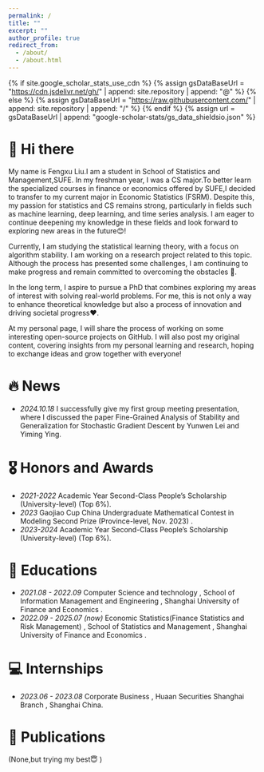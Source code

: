 ```yaml
---
permalink: /
title: ""
excerpt: ""
author_profile: true
redirect_from: 
  - /about/
  - /about.html
---
```



{% if site.google_scholar_stats_use_cdn %}
  {% assign gsDataBaseUrl = "https://cdn.jsdelivr.net/gh/" | append: site.repository | append: "@" %}
{% else %}
  {% assign gsDataBaseUrl = "https://raw.githubusercontent.com/" | append: site.repository | append: "/" %}
{% endif %}
{% assign url = gsDataBaseUrl | append: "google-scholar-stats/gs_data_shieldsio.json" %}



<span class='anchor' id='about-me'></span>

# 👋 Hi there
My name is Fengxu Liu.I am a student in School of Statistics and Management,SUFE. In my freshman year, I was a CS major.To better learn the specialized courses in finance or economics offered by SUFE,I decided to transfer to my current major in Economic Statistics (FSRM). Despite this, my passion for statistics and CS remains strong, particularly in fields such as machine learning, deep learning, and time series analysis. I am eager to continue deepening my knowledge in these fields and look forward to exploring new areas in the future😊!

Currently, I am studying the statistical learning theory, with a focus on algorithm stability. I am working on a research project related to this topic. Although the process has presented some challenges, I am continuing to make progress and remain committed to overcoming the obstacles 💪.

In the long term, I aspire to pursue a PhD that combines exploring my areas of interest with solving real-world problems. For me, this is not only a way to enhance theoretical knowledge but also a process of innovation and driving societal progress❤️.

At my personal page, I will share the process of working on some interesting open-source projects on GitHub. I will also post my original content, covering insights from my personal learning and research, hoping to exchange ideas and grow together with everyone!



# 🔥 News
- *2024.10.18* I successfully give my first group meeting presentation, where I discussed the paper Fine-Grained Analysis of Stability and Generalization for Stochastic Gradient Descent by Yunwen Lei and Yiming Ying.


# 🎖 Honors and Awards
- *2021-2022*  Academic Year Second-Class People’s Scholarship (University-level) (Top 6%).
- *2023*  Gaojiao Cup China Undergraduate Mathematical Contest in Modeling Second Prize (Province-level, Nov. 2023) .
- *2023-2024*  Academic Year Second-Class People’s Scholarship (University-level) (Top 6%).

# 📖 Educations
- *2021.08 - 2022.09* Computer Science and technology , School of Information Management and Engineering , Shanghai University of Finance and Economics . 
- *2022.09 - 2025.07 (now)*  Economic Statistics(Finance Statistics and Risk Management) , School of Statistics and Management , Shanghai University of Finance and Economics . 

# 💻 Internships
- *2023.06 - 2023.08*  Corporate Business , Huaan Securities Shanghai Branch , Shanghai China.

# 📝 Publications 
(None,but trying my best😇 )

<!--# 💬 Invited Talks-->

